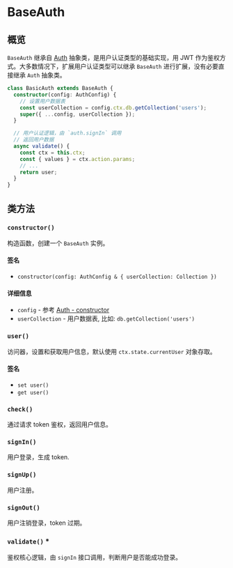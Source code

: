 # BaseAuth

## 概览

`BaseAuth` 继承自 [Auth](./auth.md) 抽象类，是用户认证类型的基础实现，用 JWT 作为鉴权方式。大多数情况下，扩展用户认证类型可以继承 `BaseAuth` 进行扩展，没有必要直接继承 `Auth` 抽象类。

```ts
class BasicAuth extends BaseAuth {
  constructor(config: AuthConfig) {
    // 设置用户数据表
    const userCollection = config.ctx.db.getCollection('users');
    super({ ...config, userCollection });
  }

  // 用户认证逻辑，由 `auth.signIn` 调用
  // 返回用户数据
  async validate() {
    const ctx = this.ctx;
    const { values } = ctx.action.params;
    // ...
    return user;
  }
}
```

## 类方法

### `constructor()`

构造函数，创建一个 `BaseAuth` 实例。

#### 签名

- `constructor(config: AuthConfig & { userCollection: Collection })`

#### 详细信息

- `config` - 参考 [Auth - constructor](./auth.md#constructor)
- `userCollection` - 用户数据表, 比如: `db.getCollection('users')`

### `user()`

访问器，设置和获取用户信息，默认使用 `ctx.state.currentUser` 对象存取。

#### 签名

- `set user()`
- `get user()`

### `check()`

通过请求 token 鉴权，返回用户信息。

### `signIn()`

用户登录，生成 token.

### `signUp()`

用户注册。

### `signOut()`

用户注销登录，token 过期。

### `validate()` \*

鉴权核心逻辑，由 `signIn` 接口调用，判断用户是否能成功登录。
